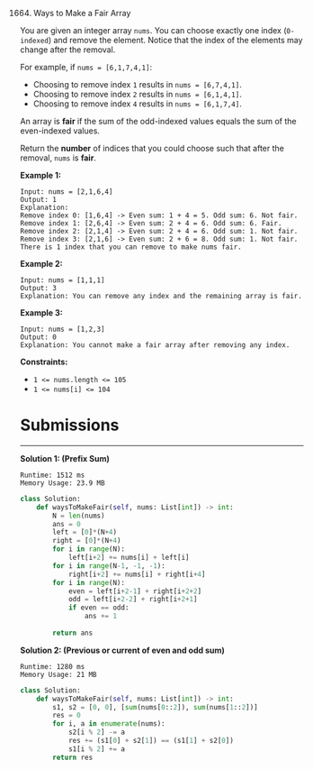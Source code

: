 1664. Ways to Make a Fair Array

You are given an integer array `nums`. You can choose exactly one index (`0-indexed`) and remove the element. Notice that the index of the elements may change after the removal.

For example, if `nums = [6,1,7,4,1]`:

* Choosing to remove index `1` results in `nums = [6,7,4,1]`.
* Choosing to remove index `2` results in `nums = [6,1,4,1]`.
* Choosing to remove index `4` results in `nums = [6,1,7,4]`.

An array is **fair** if the sum of the odd-indexed values equals the sum of the even-indexed values.

Return the **number** of indices that you could choose such that after the removal, `nums` is **fair**.

 

**Example 1:**
```
Input: nums = [2,1,6,4]
Output: 1
Explanation:
Remove index 0: [1,6,4] -> Even sum: 1 + 4 = 5. Odd sum: 6. Not fair.
Remove index 1: [2,6,4] -> Even sum: 2 + 4 = 6. Odd sum: 6. Fair.
Remove index 2: [2,1,4] -> Even sum: 2 + 4 = 6. Odd sum: 1. Not fair.
Remove index 3: [2,1,6] -> Even sum: 2 + 6 = 8. Odd sum: 1. Not fair.
There is 1 index that you can remove to make nums fair.
```

**Example 2:**
```
Input: nums = [1,1,1]
Output: 3
Explanation: You can remove any index and the remaining array is fair.
```

**Example 3:**
```
Input: nums = [1,2,3]
Output: 0
Explanation: You cannot make a fair array after removing any index.
```

**Constraints:**

* `1 <= nums.length <= 105`
* `1 <= nums[i] <= 104`

# Submissions
---
**Solution 1: (Prefix Sum)**
```
Runtime: 1512 ms
Memory Usage: 23.9 MB
```
```python
class Solution:
    def waysToMakeFair(self, nums: List[int]) -> int:
        N = len(nums)
        ans = 0
        left = [0]*(N+4)
        right = [0]*(N+4)
        for i in range(N):
            left[i+2] += nums[i] + left[i]
        for i in range(N-1, -1, -1):
            right[i+2] += nums[i] + right[i+4]
        for i in range(N):
            even = left[i+2-1] + right[i+2+2]
            odd = left[i+2-2] + right[i+2+1]
            if even == odd:
                ans += 1
        
        return ans
```

**Solution 2: (Previous or current of even and odd sum)**
```
Runtime: 1280 ms
Memory Usage: 21 MB
```
```python
class Solution:
    def waysToMakeFair(self, nums: List[int]) -> int:
        s1, s2 = [0, 0], [sum(nums[0::2]), sum(nums[1::2])]
        res = 0
        for i, a in enumerate(nums):
            s2[i % 2] -= a
            res += (s1[0] + s2[1]) == (s1[1] + s2[0])
            s1[i % 2] += a
        return res
```
